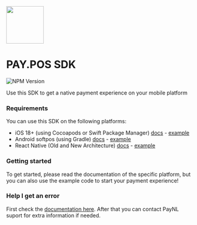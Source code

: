 <img src="https://www.pay.nl/uploads/1/brands/main_logo.png" width="100px"/>

# PAY.POS SDK

![NPM Version](https://img.shields.io/npm/v/paynl-pos-sdk-react-native)

Use this SDK to get a native payment experience on your mobile platform

### Requirements

You can use this SDK on the following platforms:

- iOS 18+ (using Cocoapods or Swift Package Manager) [docs](docs/sdk-ios.md) - [example](example-ios)
- Android softpos (using Gradle) [docs](docs/sdk-android-softpos.md) - [example](example-android-softpos)
- React Native (Old and New Architecture) [docs](docs/sdk-react-native.md) - [example](example-react-native)

### Getting started

To get started, please read the documentation of the specific platform, but you can also use the example code to start
your payment experience!

### Help I get an error

First check the [documentation here](docs/error-codes.md).
After that you can contact PayNL suport for extra information if needed.
